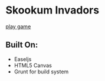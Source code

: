 # Skookum Invadors

[play game](http://skookum.github.io/skookum_invaders)

## Built On:

* Easeljs
* HTML5 Canvas
* Grunt for build system
